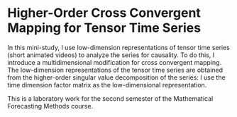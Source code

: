 # Higher-Order Cross Convergent Mapping for Tensor Time Series

In this mini-study, I use low-dimension representations of tensor time series (short animated videos) to analyze the series for causality. To do this, I introduce a multidimensional modification for cross convergent mapping. The low-dimension representations of the tensor time series are obtained from the higher-order singular value decomposition of the series: I use the time dimension factor matrix as the low-dimensional representation.

This is a laboratory work for the second semester of the Mathematical Forecasting Methods course.
